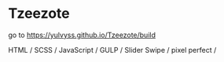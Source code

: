 # Tzeezote

go to https://yulvyss.github.io/Tzeezote/build

HTML / SCSS / JavaScript / GULP / Slider Swipe / pixel perfect /
